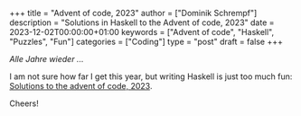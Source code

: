 +++
title = "Advent of code, 2023"
author = ["Dominik Schrempf"]
description = "Solutions in Haskell to the Advent of code, 2023"
date = 2023-12-02T00:00:00+01:00
keywords = ["Advent of code", "Haskell", "Puzzles", "Fun"]
categories = ["Coding"]
type = "post"
draft = false
+++

_Alle Jahre wieder ..._

I am not sure how far I get this year, but writing Haskell is just too much fun:
[Solutions to the advent of code, 2023](https://github.com/dschrempf/aoc23).

Cheers!
